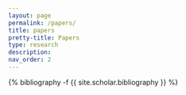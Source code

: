 ```yaml
---
layout: page
permalink: /papers/
title: papers
pretty-title: Papers
type: research
description: 
nav_order: 2
---
```

<!-- _pages/papers.md -->
<div class="publications">

{% bibliography -f {{ site.scholar.bibliography }} %}

</div>

